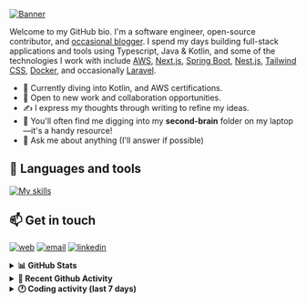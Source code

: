 [![Banner](https://raw.githubusercontent.com/wilfriedago/wilfriedago/main/assets/1.png)][website]

Welcome to my GitHub bio. I'm a software engineer, open-source contributor, and [occasional blogger][blog]. I spend my days building full-stack applications and tools using Typescript, Java & Kotlin, and some of the technologies I work with include [AWS](https://aws.amazon.com/fr/), [Next.js](https://nextjs.org/), [Spring Boot](https://spring.io/projects/spring-boot), [Nest.js](https://nestjs.com/), [Tailwind CSS](https://github.com/tailwindlabs/tailwindcss), [Docker](https://www.docker.com/), and occasionally [Laravel](https://laravel.com/).

- 🔭 Currently diving into Kotlin, and AWS certifications.
- 👯 Open to new work and collaboration opportunities.
- ✍️ I express my thoughts through writing to refine my ideas.
- 🧠 You'll often find me digging into my **second-brain** folder on my laptop—it's a handy resource!
- 💬 Ask me about anything (I'll answer if possible)

## 🎨 Languages and tools

[![My skills](https://skillicons.dev/icons?i=typescript,js,nodejs,nest,java,kotlin,spring,python,fastapi,django,aws,docker,vscode,idea,tailwind&perline=15)](https://wilfriedago.dev/about#skills)

## 📫 Get in touch
[![web](https://img.shields.io/badge/WEBSITE-12100E?logo=google-earth&color=282A36)][website]
[![email](https://img.shields.io/badge/MAIL-12100E?logo=mailgun&color=282A36)][mail]
[![linkedin](https://img.shields.io/badge/LINKEDIN-12100E?logo=linkedin&color=282A36)][linkedin]


<details>
  <summary><b>📊 GitHub Stats</b></summary>
	<br/>
	<p align="left">
		<img width="49.5%" src="https://github-readme-stats.vercel.app/api?username=wilfriedago&show_icons=true&count_private=true&title_color=10b981&icon_color=10b981&theme=react&hide_border=true" />
		<img width="49.5%" src="https://streak-stats.demolab.com/?user=wilfriedago&hide_border=true&theme=react&ring=10b981&fire=fff&currStreakNum=fff&sideLabels=10b981&currStreakLabel=10b981&sideNums=fff" />
	</p>
</details>

<details>
  <summary><b>📅 Recent Github Activity</b></summary>
	<br>

<!--RECENT_ACTIVITY:last_update-->
Last Updated: Tuesday, April 29th, 2025, 4:18:23 AM
<!--RECENT_ACTIVITY:last_update_end-->

<!--RECENT_ACTIVITY:start-->
1. ⭐ Starred [skypilot-org/skypilot](https://github.com/skypilot-org/skypilot)<br>
2. ⭐ Starred [TheBlewish/Automated-AI-Web-Researcher-Ollama](https://github.com/TheBlewish/Automated-AI-Web-Researcher-Ollama)<br>
3. ⭐ Starred [Hamza417/Inure](https://github.com/Hamza417/Inure)<br>
4. ⭐ Starred [CrunchyData/pg_featureserv](https://github.com/CrunchyData/pg_featureserv)<br>
5. ⭐ Starred [CrunchyData/pg_tileserv](https://github.com/CrunchyData/pg_tileserv)<br>
<!--RECENT_ACTIVITY:end-->
</details>

<details>
  <summary><b>🕐 Coding activity (last 7 days)</b></summary>
	<br>

<!--START_SECTION:waka-->

```python
Total Time: 24 hrs 10 mins

Java             14 hrs 12 mins  ██████████████▓░░░░░░░░░░   58.48 %
SQL              3 hrs 34 mins   ███▓░░░░░░░░░░░░░░░░░░░░░   14.68 %
XML              41 mins         ▓░░░░░░░░░░░░░░░░░░░░░░░░   02.85 %
Docker           35 mins         ▓░░░░░░░░░░░░░░░░░░░░░░░░   02.46 %
JavaScript       33 mins         ▓░░░░░░░░░░░░░░░░░░░░░░░░   02.30 %
TypeScript       23 mins         ▒░░░░░░░░░░░░░░░░░░░░░░░░   01.61 %
Text             18 mins         ▒░░░░░░░░░░░░░░░░░░░░░░░░   01.26 %
Git              8 mins          ░░░░░░░░░░░░░░░░░░░░░░░░░   00.56 %
```

<!--END_SECTION:waka-->
</details>

[website]: https://wilfriedago.dev
[linkedin]: https://linkedin.com/in/wilfriedago
[blog]: https://wilfriedago.dev/blog
[mail]: mailto:me@wilfriedago.dev
